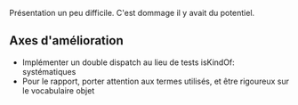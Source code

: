 Présentation un peu difficile.
C'est dommage il y avait du potentiel.

## Axes d'amélioration
- Implémenter un double dispatch au lieu de tests isKindOf: systématiques
- Pour le rapport, porter attention aux termes utilisés, et être rigoureux sur le vocabulaire objet
